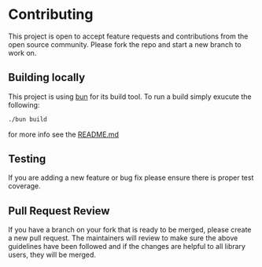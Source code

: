 # Contributing
This project is open to accept feature requests and contributions from the open source community.
Please fork the repo and start a new branch to work on.


## Building locally
This project is using [bun](https://bun.sh/docs/installation) for its build tool.
To run a build simply exucute the following:

``` bash
./bun build
```
for more info see the [README.md](README.md#prerequisites)

## Testing
If you are adding a new feature or bug fix please ensure there is proper test coverage.

## Pull Request Review
If you have a branch on your fork that is ready to be merged, please create a new pull request. The maintainers will review to make sure the above guidelines have been followed and if the changes are helpful to all library users, they will be merged.
